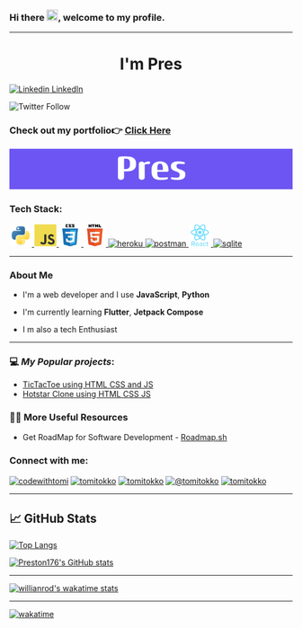 ### Hi there <img width="20" height="20" src="https://raw.githubusercontent.com/iampavangandhi/iampavangandhi/master/gifs/Hi.gif">, welcome to my profile.

---
<h1 align="center">I'm Pres</h1>

[![Linkedin](https://i.stack.imgur.com/gVE0j.png) LinkedIn](https://www.linkedin.com/in/preston-mayieka-308b2b24a)
&nbsp;

<!---![YouTube Channel Subscribers](https://img.shields.io/youtube/channel/subscribers/UC0jcHjZNCbROezds4Kyh8yA?style=social) -->
![Twitter Follow](https://img.shields.io/twitter/follow/preston_176?label=Connect%20With%20Me%20On%20Twitter&style=social)

### Check out my portfolio:point_right: [Click Here](https://preston176.github.io/)


![Banner](https://github.com/preston176/preston176/blob/main/Preston176banner.png?raw=true)

<h3 align="left">Tech Stack:</h3>
<p align="left"> <a href="https://www.python.org" target="_blank"> <img src="https://raw.githubusercontent.com/devicons/devicon/master/icons/python/python-original.svg" alt="python" width="40" height="40"/> </a>  <a href="https://developer.mozilla.org/en-US/docs/Web/JavaScript" target="_blank"> <img src="https://raw.githubusercontent.com/devicons/devicon/master/icons/javascript/javascript-original.svg" alt="javascript" width="40" height="40"/> </a> <a href="https://www.w3schools.com/css/" target="_blank"> <img src="https://raw.githubusercontent.com/devicons/devicon/master/icons/css3/css3-original-wordmark.svg" alt="css3" width="40" height="40"/> </a> <a href="https://www.w3.org/html/" target="_blank"> <img src="https://raw.githubusercontent.com/devicons/devicon/master/icons/html5/html5-original-wordmark.svg" alt="html5" width="40" height="40"/> </a>  <!--<a href="https://www.docker.com/" target="_blank"> <img src="https://raw.githubusercontent.com/devicons/devicon/master/icons/docker/docker-original-wordmark.svg" alt="docker" width="40" height="40"/> </a>-->  <a href="https://heroku.com" target="_blank"> <img src="https://www.vectorlogo.zone/logos/heroku/heroku-icon.svg" alt="heroku" width="40" height="40"/> </a>    <a href="https://postman.com" target="_blank"> <img src="https://www.vectorlogo.zone/logos/getpostman/getpostman-icon.svg" alt="postman" width="40" height="40"/> </a>  <a href="https://reactjs.org/" target="_blank"> <img src="https://raw.githubusercontent.com/devicons/devicon/master/icons/react/react-original-wordmark.svg" alt="react" width="40" height="40"/> </a> <a href="https://www.sqlite.org/" target="_blank"> <img src="https://www.vectorlogo.zone/logos/sqlite/sqlite-icon.svg" alt="sqlite" width="40" height="40"/> </a> </p>

---
### About Me

- I'm a web developer and I use **JavaScript**, **Python**

- I'm currently learning **Flutter**, **Jetpack Compose**

- I m also a tech Enthusiast

---

### 💻 *My Popular projects*:
- [TicTacToe using HTML CSS and JS](https://https://preston176.github.io/tictactoe/)
- [Hotstar Clone using HTML CSS JS](https://dciklu.csb.app/)


### 👨‍💻 More Useful Resources
- Get RoadMap for Software Development - [Roadmap.sh](https://www.roadmap.sh/) 


<h3 align="left">Connect with me:</h3>
<p align="left">
<a href="https://www.youtube.com/channel/UCmoCVWQp2d8BNisZVFzKGWQ" target="blank"><img align="center" src="https://cdn.jsdelivr.net/npm/simple-icons@3.0.1/icons/youtube.svg" alt="codewithtomi" height="30" width="40" /></a>
<a href="mailto:prestonnyamweya@gmail.com" target="blank"><img align="center" src="https://cdn.jsdelivr.net/npm/simple-icons@3.0.1/icons/gmail.svg" alt="tomitokko" height="30" width="40" /></a>
<a href="https://twitter.com/preston_176" target="blank"><img align="center" src="https://cdn.jsdelivr.net/npm/simple-icons@3.0.1/icons/twitter.svg" alt="tomitokko" height="30" width="40" /></a>
<a href="https://medium.com/@tomitokko" target="blank"><img align="center" src="https://cdn.jsdelivr.net/npm/simple-icons@3.0.1/icons/medium.svg" alt="@tomitokko" height="30" width="40" /></a>
<a href="https://dev.to/tomitokko3" target="blank"><img align="center" src="https://cdn.jsdelivr.net/npm/simple-icons@3.0.1/icons/dev-dot-to.svg" alt="tomitokko" height="30" width="40" /></a>
</p>

---

## &#x1f4c8; GitHub Stats

[![Top Langs](https://github-readme-stats.vercel.app/api/top-langs/?username=preston176&theme=dracula&langs_count=8&layout=compact)](https://github.com/anuraghazra/github-readme-stats)

[![Preston176's GitHub stats](https://github-readme-stats.vercel.app/api?username=preston176&theme=tokyonight)](https://github.com/anuraghazra/github-readme-stats)

<hr>

[![willianrod's wakatime stats](https://github-readme-stats.vercel.app/api/wakatime?username=prestonm176)](https://github.com/anuraghazra/github-readme-stats)

<hr>

[![wakatime](https://wakatime.com/badge/user/d8868823-72bc-46a7-8dbd-396ba5326e3a.svg)](https://wakatime.com/@d8868823-72bc-46a7-8dbd-396ba5326e3a)

